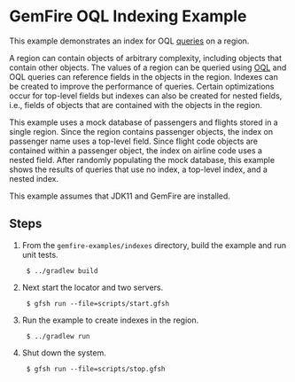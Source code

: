 <!--
  ~ Copyright (c) VMware, Inc. 2023. All rights reserved.
  ~ SPDX-License-Identifier: Apache-2.0
  -->
<!--
Licensed to the Apache Software Foundation (ASF) under one or more
contributor license agreements.  See the NOTICE file distributed with
this work for additional information regarding copyright ownership.
The ASF licenses this file to You under the Apache License, Version 2.0
(the "License"); you may not use this file except in compliance with
the License.  You may obtain a copy of the License at

     http://www.apache.org/licenses/LICENSE-2.0

Unless required by applicable law or agreed to in writing, software
distributed under the License is distributed on an "AS IS" BASIS,
WITHOUT WARRANTIES OR CONDITIONS OF ANY KIND, either express or implied.
See the License for the specific language governing permissions and
limitations under the License.
-->

# GemFire OQL Indexing Example

This example demonstrates an index for OQL
[queries](https://geode.apache.org/docs/guide/11/developing/query_index/query_index.html)
on a region.

A region can contain objects of arbitrary complexity, including objects that contain other objects.
The values of a region can be queried using
[OQL](https://geode.apache.org/docs/guide/11/developing/querying_basics/chapter_overview.html) and
OQL queries can reference fields in the objects in the region. Indexes can be created to improve
the performance of queries. Certain optimizations occur for top-level fields but indexes can also be
created for nested fields, i.e., fields of objects that are contained with the objects in the
region.

This example uses a mock database of passengers and flights stored in a single region. Since the
region contains passenger objects, the index on passenger name uses a top-level field.
Since flight code objects are contained within a passenger object, the index on airline code uses a
nested field. After randomly populating the mock database, this example shows the results of queries
that use no index, a top-level index, and a nested index.

This example assumes that JDK11 and GemFire are installed.

## Steps

1. From the `gemfire-examples/indexes` directory, build the example and
   run unit tests.

        $ ../gradlew build

2. Next start the locator and two servers.

        $ gfsh run --file=scripts/start.gfsh

3. Run the example to create indexes in the region.

        $ ../gradlew run

4. Shut down the system.

        $ gfsh run --file=scripts/stop.gfsh

